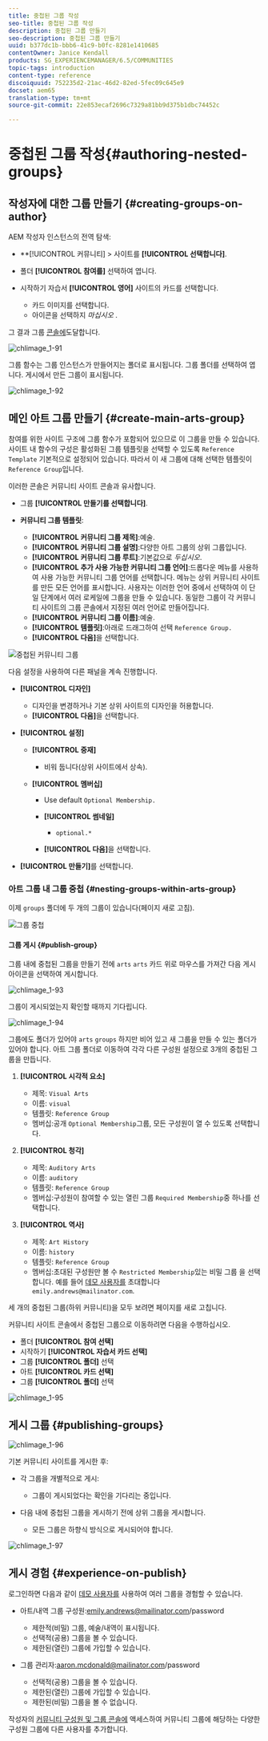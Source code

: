 ```yaml
---
title: 중첩된 그룹 작성
seo-title: 중첩된 그룹 작성
description: 중첩된 그룹 만들기
seo-description: 중첩된 그룹 만들기
uuid: b377dc1b-bbb6-41c9-b0fc-8281e1410685
contentOwner: Janice Kendall
products: SG_EXPERIENCEMANAGER/6.5/COMMUNITIES
topic-tags: introduction
content-type: reference
discoiquuid: 752235d2-21ac-46d2-82ed-5fec09c645e9
docset: aem65
translation-type: tm+mt
source-git-commit: 22e853ecaf2696c7329a81bb9d375b1dbc74452c

---
```



# 중첩된 그룹 작성{#authoring-nested-groups}

## 작성자에 대한 그룹 만들기 {#creating-groups-on-author}

AEM 작성자 인스턴스의 전역 탐색:

* **[!UICONTROL 커뮤니티] > 사이트를 **[!UICONTROL 선택합니다]**.
* 폴더 **[!UICONTROL 참여를]** 선택하여 엽니다.
* 시작하기 자습서 **[!UICONTROL 영어]** 사이트의 카드를 선택합니다.

   * 카드 이미지를 선택합니다.
   * 아이콘을 선택하지 *마십시오* .

그 결과 그룹 [콘솔에](/help/communities/groups.md)도달합니다.

![chlimage_1-91](assets/chlimage_1-91.png)

그룹 함수는 그룹 인스턴스가 만들어지는 폴더로 표시됩니다. 그룹 폴더를 선택하여 엽니다. 게시에서 만든 그룹이 표시됩니다.

![chlimage_1-92](assets/chlimage_1-92.png)

## 메인 아트 그룹 만들기 {#create-main-arts-group}

참여를 위한 사이트 구조에 그룹 함수가 포함되어 있으므로 이 그룹을 만들 수 있습니다. 사이트 내 함수의 구성은 활성화된 그룹 템플릿을 선택할 수 있도록 `Reference Template` 기본적으로 설정되어 있습니다. 따라서 이 새 그룹에 대해 선택한 템플릿이 `Reference Group`입니다.

이러한 콘솔은 커뮤니티 사이트 콘솔과 유사합니다.

* 그룹 **[!UICONTROL 만들기를 선택합니다]**.

* **커뮤니티 그룹 템플릿**:

   * **[!UICONTROL 커뮤니티 그룹 제목]**:예술.
   * **[!UICONTROL 커뮤니티 그룹 설명]**:다양한 아트 그룹의 상위 그룹입니다.
   * **[!UICONTROL 커뮤니티 그룹 루트]**:기본값으로 *두십시오*.
   * **[!UICONTROL 추가 사용 가능한 커뮤니티 그룹 언어]**:드롭다운 메뉴를 사용하여 사용 가능한 커뮤니티 그룹 언어를 선택합니다. 메뉴는 상위 커뮤니티 사이트를 만든 모든 언어를 표시합니다. 사용자는 이러한 언어 중에서 선택하여 이 단일 단계에서 여러 로케일에 그룹을 만들 수 있습니다. 동일한 그룹이 각 커뮤니티 사이트의 그룹 콘솔에서 지정된 여러 언어로 만들어집니다.
   * **[!UICONTROL 커뮤니티 그룹 이름]**:예술.
   * **[!UICONTROL 템플릿]**:아래로 드래그하여 선택 `Reference Group.`
   * **[!UICONTROL 다음]**&#x200B;을 선택합니다.

![중첩된 커뮤니티 그룹](assets/parent-to-nestedgroup.png)

다음 설정을 사용하여 다른 패널을 계속 진행합니다.

* **[!UICONTROL 디자인]**

   * 디자인을 변경하거나 기본 상위 사이트의 디자인을 허용합니다.
   * **[!UICONTROL 다음]**&#x200B;을 선택합니다.

* **[!UICONTROL 설정]**

   * **[!UICONTROL 중재]**

      * 비워 둡니다(상위 사이트에서 상속).
   * **[!UICONTROL 멤버십]**

      * Use default `Optional Membership.`

      * **[!UICONTROL 썸네일]**
         * `optional.*`
      * **[!UICONTROL 다음]**&#x200B;을 선택합니다.



* **[!UICONTROL 만들기]**&#x200B;를 선택합니다.

### 아트 그룹 내 그룹 중첩 {#nesting-groups-within-arts-group}

이제 `groups` 폴더에 두 개의 그룹이 있습니다(페이지 새로 고침).

![그룹 중첩](assets/create-community-group.png)

#### 그룹 게시 {#publish-group}

그룹 내에 중첩된 그룹을 만들기 전에 `arts` `arts` 카드 위로 마우스를 가져간 다음 게시 아이콘을 선택하여 게시합니다.

![chlimage_1-93](assets/chlimage_1-93.png)

그룹이 게시되었는지 확인할 때까지 기다립니다.

![chlimage_1-94](assets/chlimage_1-94.png)

그룹에도 폴더가 있어야 `arts` `groups` 하지만 비어 있고 새 그룹을 만들 수 있는 폴더가 있어야 합니다. 아트 그룹 폴더로 이동하여 각각 다른 구성원 설정으로 3개의 중첩된 그룹을 만듭니다.

1. **[!UICONTROL 시각적 요소]**

   * 제목: `Visual Arts`
   * 이름: `visual`
   * 템플릿: `Reference Group`
   * 멤버십:공개 `Optional Membership`그룹, 모든 구성원이 열 수 있도록 선택합니다.

1. **[!UICONTROL 청각]**

   * 제목: `Auditory Arts`
   * 이름: `auditory`
   * 템플릿: `Reference Group`
   * 멤버십:구성원이 참여할 수 있는 열린 그룹 `Required Membership`중 하나를 선택합니다.

1. **[!UICONTROL 역사]**

   * 제목: `Art History`
   * 이름: `history`
   * 템플릿: `Reference Group`
   * 멤버십:초대된 구성원만 볼 수 `Restricted Membership`있는 비밀 그룹 을 선택합니다. 예를 들어 [데모 사용자를](/help/communities/tutorials.md#demo-users) 초대합니다 `emily.andrews@mailinator.com`.

세 개의 중첩된 그룹(하위 커뮤니티)을 모두 보려면 페이지를 새로 고칩니다.

커뮤니티 사이트 콘솔에서 중첩된 그룹으로 이동하려면 다음을 수행하십시오.

* 폴더 **[!UICONTROL 참여 선택]**
* 시작하기 **[!UICONTROL 자습서 카드 선택]**
* 그룹 **[!UICONTROL 폴더]** 선택
* 아트 **[!UICONTROL 카드 선택]**
* 그룹 **[!UICONTROL 폴더]** 선택

![chlimage_1-95](assets/chlimage_1-95.png)

## 게시 그룹 {#publishing-groups}

![chlimage_1-96](assets/chlimage_1-96.png)

기본 커뮤니티 사이트를 게시한 후:

* 각 그룹을 개별적으로 게시:

   * 그룹이 게시되었다는 확인을 기다리는 중입니다.

* 다음 내에 중첩된 그룹을 게시하기 전에 상위 그룹을 게시합니다.

   * 모든 그룹은 하향식 방식으로 게시되어야 합니다.

![chlimage_1-97](assets/chlimage_1-97.png)

## 게시 경험 {#experience-on-publish}

로그인하면 다음과 같이 [데모 사용자를](/help/communities/tutorials.md#demo-users) 사용하여 여러 그룹을 경험할 수 있습니다.

* 아트/내역 그룹 구성원:emily.andrews@mailinator.com/password
   * 제한적(비밀) 그룹, 예술/내역이 표시됩니다.
   * 선택적(공용) 그룹을 볼 수 있습니다.
   * 제한된(열린) 그룹에 가입할 수 있습니다.

* 그룹 관리자:aaron.mcdonald@mailinator.com/password

   * 선택적(공용) 그룹을 볼 수 있습니다.
   * 제한된(열린) 그룹에 가입할 수 있습니다.
   * 제한된(비밀) 그룹을 볼 수 없습니다.

작성자의 [커뮤니티 구성원 및 그룹 콘솔에](/help/communities/members.md) 액세스하여 커뮤니티 그룹에 해당하는 다양한 구성원 그룹에 다른 사용자를 추가합니다.

